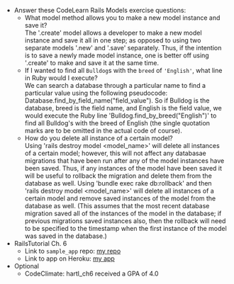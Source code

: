 - Answer these CodeLearn Rails Models exercise questions:
  - What model method allows you to make a new model instance and save it?<br>The '.create' model allows a developer to make a new model instance and save it all in one step; as opposed to using two separate models '.new' and '.save' separately.  Thus, if the intention is to save a newly made model instance, one is better off using '.create' to make and save it at the same time.<br>
  - If I wanted to find all `Bulldog`s with the `breed` of `'English'`, what line in Ruby would I execute?<br>We can search a database through a particular name to find a particular value using the following pseudocode: Database.find_by_field_name("field_value").  So if Bulldog is the database, breed is the field name, and English is the field value, we would execute the Ruby line 'Bulldog.find_by_breed("English")' to find all Bulldog's with the breed of English (the single quotation marks are to be omitted in the actual code of course).<br>
  - How do you delete all instance of a certain model?<br>Using 'rails destroy model <model_name>' will delete all instances of a certain model; however, this will not affect any databasae migrations that have been run after any of the model instances have been saved.  Thus, if any instances of the model have  been saved it will be useful to rollback the migration and delete them from the database as well.  Using 'bundle exec rake db:rollback' and then 'rails destroy model <model_name>' will delete all instances of a certain model and remove saved instances of the model from the database as well.  (This assumes that the most recent database migration saved all of the instances of the model in the database; if previous migrations saved instances also, then the rollback will need to be specified to the timestamp when the first instance of the model was saved in the database.)<br>
- RailsTutorial Ch. 6
  - Link to `sample_app` repo: [my repo](https://github.com/albatross7817/hartl_ch6)
  - Link to app on Heroku: [my app](https://vast-shore-5408.herokuapp.com/)
- Optional
  - CodeClimate: hartl_ch6 received a GPA of 4.0
